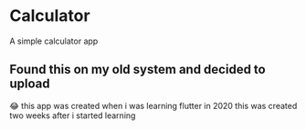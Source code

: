 # Calculator

A simple calculator app

## Found this on my old system and decided to upload

😂 this app was created when i was learning flutter in 2020 this was created two weeks after i started learning 
